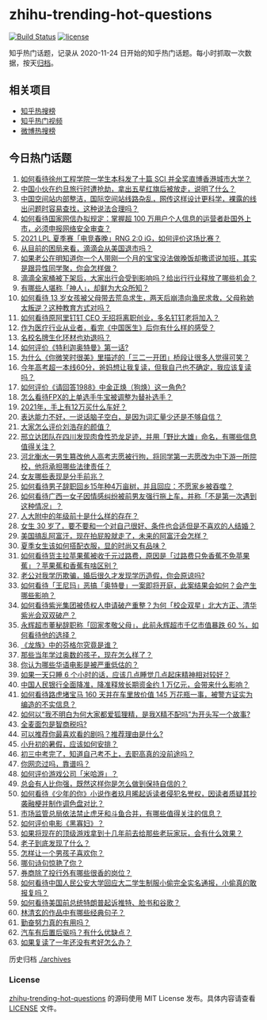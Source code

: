 # zhihu-trending-hot-questions

[![Build Status](https://github.com/justjavac/zhihu-trending-hot-questions/workflows/ci/badge.svg?branch=master)](https://github.com/justjavac/zhihu-trending-hot-questions/actions)
[![license](https://img.shields.io/github/license/justjavac/zhihu-trending-hot-questions)](https://github.com/justjavac/zhihu-trending-hot-questions/blob/master/LICENSE)

知乎热门话题，记录从 2020-11-24 日开始的知乎热门话题。每小时抓取一次数据，按天[归档](./archives)。

## 相关项目

- [知乎热搜榜](https://github.com/justjavac/zhihu-trending-top-search)
- [知乎热门视频](https://github.com/justjavac/zhihu-trending-hot-video)
- [微博热搜榜](https://github.com/justjavac/weibo-trending-hot-search)

## 今日热门话题

<!-- BEGIN -->
<!-- 最后更新时间 Sun Jul 11 2021 08:12:24 GMT+0800 (China Standard Time) -->

1. [如何看待徐州工程学院一学生本科发了十篇 SCI
   并全奖直博香港城市大学？](https://www.zhihu.com/question/470726101)
2. [中国小伙在约旦旅行时遭抢劫，拿出五星红旗后被放走，说明了什么？](https://www.zhihu.com/question/471187170)
3. [中国空间站内部整洁，国际空间站线路杂乱，网传这样设计更科学，裸露的线出问题时容易查找，这种说法合理吗？](https://www.zhihu.com/question/471342963)
4. [如何看待国家网信办拟规定：掌握超 100
   万用户个人信息的运营者赴国外上市，必须申报网络安全审查？](https://www.zhihu.com/question/471329744)
5. [2021 LPL 夏季赛「电竞春晚」RNG 2:0
   iG，如何评价这场比赛？](https://www.zhihu.com/question/471400409)
6. [从目前的困局来看，滴滴会从美国退市吗？](https://www.zhihu.com/question/470069077)
7. [如果老公在明知道你一个人带刚一个月的宝宝没法做晚饭却撒谎说加班，其实是跟异性同学聚，你会怎样做？](https://www.zhihu.com/question/470868422)
8. [滴滴全家桶被下架后，大家出行会受到影响吗？给出行行业释放了哪些机会？](https://www.zhihu.com/question/471243027)
9. [有哪些人堪称「神人」，却鲜为大众所知？](https://www.zhihu.com/question/39408533)
10. [如何看待 13
    岁女孩被父母带去荒岛求生，两天后崩溃向渔民求救，父母称她太叛逆？这种教育方式对吗？](https://www.zhihu.com/question/471233105)
11. [如何看待原阿里钉钉 CEO 无招将离职创业，多名钉钉老将加入？](https://www.zhihu.com/question/471179922)
12. [作为医疗行业从业者，看完《中国医生》后你有什么样的感受？](https://www.zhihu.com/question/470653790)
13. [名校名牌生化环材也劝退吗？](https://www.zhihu.com/question/401708377)
14. [如何评价《特利迦奥特曼》第一话?](https://www.zhihu.com/question/471283489)
15. [为什么《你微笑时很美》里描述的「三二一开团」桥段让很多人觉得可笑？](https://www.zhihu.com/question/469079924)
16. [今年高考超一本线60分，爸妈想让我复读，但我自己也不确定，我应该复读吗？](https://www.zhihu.com/question/470979430)
17. [如何评价《请回答1988》中金正焕（狗焕）这一角色?](https://www.zhihu.com/question/41217427)
18. [怎么看待FPX的上单选手牛宝被调整为替补选手？](https://www.zhihu.com/question/471058719)
19. [2021年，手上有12万买什么车好？](https://www.zhihu.com/question/453534204)
20. [表达能力不好，一说话脑子空白，是因为词汇量少还是不够自信？](https://www.zhihu.com/question/442551957)
21. [大家怎么评价刘浩存的颜值？](https://www.zhihu.com/question/415082238)
22. [邢立达团队在四川发现肉食性恐龙足迹，并用「野比大雄」命名，有哪些信息值得关注？](https://www.zhihu.com/question/470470078)
23. [河北衡水一男生篡改他人高考志愿被行拘，将同学第一志愿改为中下游一所院校，他将承担哪些法律责任？](https://www.zhihu.com/question/471217744)
24. [女友哪些表现是分手前兆？](https://www.zhihu.com/question/22048640)
25. [如何看待男子辞职回乡15年种4万亩树，并且回应：不愿家乡被吞噬？](https://www.zhihu.com/question/471104371)
26. [如何看待广西一女子因情感纠纷被前男友强行拖上车，并称「不是第一次遇到这种情况」？](https://www.zhihu.com/question/471250926)
27. [人大附中的年级前十是什么样的存在？](https://www.zhihu.com/question/322801940)
28. [女生 30
    岁了，要不要和一个对自己很好、条件也合适但是不喜欢的人结婚？](https://www.zhihu.com/question/463821091)
29. [美国搞乱阿富汗，现在拍屁股就走了，未来的阿富汗会怎样？](https://www.zhihu.com/question/470254637)
30. [夏季女生该如何搭配衣服，显的时尚又有品味？](https://www.zhihu.com/question/23828047)
31. [如何看待货主拉苹果蕉被收千元过路费，原因是「过路费只免香蕉不免苹果蕉」？苹果蕉和香蕉有啥区别？](https://www.zhihu.com/question/471137088)
32. [老公对我学历欺骗，婚后很久才发现学历造假，你会原谅吗?](https://www.zhihu.com/question/347657075)
33. [如何看待「王尼玛」恶搞「奥特曼」一案即将开庭，此案结果会如何？会产生哪些影响？](https://www.zhihu.com/question/471109088)
34. [如何看待紫光集团被债权人申请破产重整？为何「校企双星」北大方正、清华紫光会双双破产？](https://www.zhihu.com/question/471196965)
35. [永辉超市董秘辞职称「回家孝敬父母」，此前永辉超市千亿市值暴跌 60
    %，如何看待他的选择？](https://www.zhihu.com/question/470636516)
36. [《龙族》中的芬格尔究竟是谁？](https://www.zhihu.com/question/376618363)
37. [那些当年学过奥数的孩子，现在怎么样了？](https://www.zhihu.com/question/370029426)
38. [你认为哪些华语电影是被严重低估的？](https://www.zhihu.com/question/20826845)
39. [如果一天只睡 6 个小时的话，应该几点睡觉几点起床精神相对较好？](https://www.zhihu.com/question/311297911)
40. [中国人民银行全面降准，降准释放长期资金约 1
    万亿元，会带来什么影响？](https://www.zhihu.com/question/471181275)
41. [如何看待路虎堵宝马 160 天并在车里放价值 145
    万花瓶一事，被警方证实为编造的不实信息？](https://www.zhihu.com/question/471180914)
42. [如何以“我不明白为何大家都爱狐狸精，是我X精不配吗”为开头写一个故事?](https://www.zhihu.com/question/443816329)
43. [全麦面包是智商税吗?](https://www.zhihu.com/question/416804902)
44. [可以推荐你最喜欢看的剧吗？推荐理由是什么?](https://www.zhihu.com/question/464331236)
45. [小升初的暑假，应该如何安排？](https://www.zhihu.com/question/327830878)
46. [初三中考完了，知道自己考不上，去职高真的没前途吗？](https://www.zhihu.com/question/466996886)
47. [你网恋过吗，靠谱吗？](https://www.zhihu.com/question/421752142)
48. [如何评价游戏公司「米哈游」？](https://www.zhihu.com/question/340486479)
49. [总会有人比你强，既然这样你是怎么做到保持自信的？](https://www.zhihu.com/question/471063677)
50. [如何看待《少年的你》小说作者玖月晞起诉读者侵犯名誉权，因读者质疑其抄袭融梗并制作调色盘对比？](https://www.zhihu.com/question/471263769)
51. [市场监管总局依法禁止虎牙和斗鱼合并，有哪些值得关注的信息？](https://www.zhihu.com/question/471300814)
52. [如何评价电影《黑寡妇》？](https://www.zhihu.com/question/276793168)
53. [如果将现在的顶级游戏拿到十几年前去给那些老玩家玩，会有什么效果？](https://www.zhihu.com/question/35597444)
54. [老子到底发现了什么？](https://www.zhihu.com/question/313095458)
55. [怎样让一个男孩子喜欢你？](https://www.zhihu.com/question/22305818)
56. [哪句诗句惊艳了你？](https://www.zhihu.com/question/460710906)
57. [券商除了投行外有哪些很香的岗位？](https://www.zhihu.com/question/468335924)
58. [如何看待中国人民公安大学回应大二学生制服小偷完全实名通报，小偷真的敢报复吗？](https://www.zhihu.com/question/470651207)
59. [如何看待美国前总统特朗普起诉推特、脸书和谷歌？](https://www.zhihu.com/question/470829116)
60. [林清玄的作品中有哪些经典句子？](https://www.zhihu.com/question/382660986)
61. [勤奋努力真的有用吗？](https://www.zhihu.com/question/464060264)
62. [汽车有后置后驱吗？有什么优缺点？](https://www.zhihu.com/question/451373523)
63. [如果复读了一年还没有考好怎么办？](https://www.zhihu.com/question/467981639)

<!-- END -->

历史归档 [./archives](./archives)

### License

[zhihu-trending-hot-questions](https://github.com/justjavac/zhihu-trending-hot-questions)
的源码使用 MIT License 发布。具体内容请查看 [LICENSE](./LICENSE) 文件。
